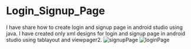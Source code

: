 # Login_Signup_Page
 I have share how to create login and signup page in android studio using java. I have created only xml designs for login and signup page in android studio using tablayout and viewpager2.
![signupPage](https://github.com/preeti558/Login_Signup_Page/assets/110534074/da57db72-1211-4bab-a338-49b10f57d8d6)
![loginPage](https://github.com/preeti558/Login_Signup_Page/assets/110534074/af60bd5f-5480-4491-9599-6593c0080c87)
